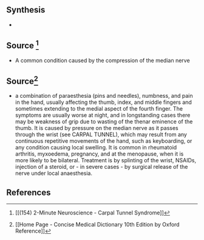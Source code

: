 ## Synthesis
- 
## Source [^1]
- A common condition caused by the compression of the median nerve
## Source[^2]
- a combination of paraesthesia (pins and needles), numbness, and pain in the hand, usually affecting the thumb, index, and middle fingers and sometimes extending to the medial aspect of the fourth finger. The symptoms are usually worse at night, and in longstanding cases there may be weakness of grip due to wasting of the thenar eminence of the thumb. It is caused by pressure on the median nerve as it passes through the wrist (see CARPAL TUNNEL), which may result from any continuous repetitive movements of the hand, such as keyboarding, or any condition causing local swelling. It is common in rheumatoid arthritis, myxoedema, pregnancy, and at the menopause, when it is more likely to be bilateral. Treatment is by splinting of the wrist, NSAIDs, injection of a steroid, or - in severe cases - by surgical release of the nerve under local anaesthesia.
## References

[^1]: [[(154) 2-Minute Neuroscience - Carpal Tunnel Syndrome]]
[^2]: [[Home Page - Concise Medical Dictionary 10th Edition by Oxford Reference]]